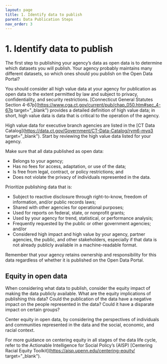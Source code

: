 ```yaml
---
layout: page
title: 1. Identify data to publish
parent: Data Publication Steps
nav_order: 3
---
```


# 1. Identify data to publish

The first step to publishing your agency’s data as open data is to determine which datasets you will publish. Your agency probably maintains many different datasets, so which ones should you publish on the Open Data Portal? 

You should consider all high value data at your agency for publication as open data to the extent permitted by law and subject to privacy, confidentiality, and security restrictions. [Connecticut General Statutes Section 4-67p](https://www.cga.ct.gov/current/pub/chap_050.htm#sec_4-67p target="_blank") provides a detailed definition of high value data; in short, high value data is data that is critical to the operation of the agency. 

High value data for executive branch agencies are listed in the [CT Data Catalog](https://data.ct.gov/Government/CT-Data-Catalog/rym6-myq3 target="_blank"). Start by reviewing the high value data listed for your agency. 

Make sure that all data published as open data: 

* Belongs to your agency; 
* Has no fees for access, adaptation, or use of the data; 
* Is free from legal, contract, or policy restrictions; and
* Does not violate the privacy of individuals represented in the data.

Prioritize publishing data that is:

* Subject to reactive disclosure through right-to-know, freedom of information, and/or public records laws; 
* Shared with other agencies for operational purposes; 
* Used for reports on federal, state, or nonprofit grants; 
* Used by your agency for trend, statistical, or performance analysis; 
* Frequently requested by the public or other government agencies; and/or 
* Considered high impact and high value by your agency, partner agencies, the public, and other stakeholders, especially if that data is not already publicly available in a machine-readable format. 

Remember that your agency retains ownership and responsibility for this data regardless of whether it is published on the Open Data Portal. 

## Equity in open data 

When considering what data to publish, consider the equity impact of making the data publicly available. What are the equity implications of publishing this data? Could the publication of the data have a negative impact on the people represented in the data? Could it have a disparate impact on certain groups? 

Center equity in open data, by considering the perspectives of individuals and communities represented in the data and the social, economic, and racial context. 

For more guidance on centering equity in all stages of the data life cycle, refer to the Actionable Intelligence for Social Policy’s (AISP) [Centering Racial Equity Toolkit](https://aisp.upenn.edu/centering-equity/ target="_blank").
